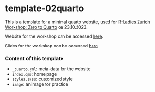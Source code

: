# template-02quarto

This is a template for a minimal quarto website, used for [R-Ladies Zurich Workshop: Zero to Quarto](https://andreaczhang.github.io/workshop-02quarto/) on 23.10.2023.

Website for the workshop can be accessed [here](https://andreaczhang.github.io/workshop-02quarto/).

Slides for the workshop can be accessed [here](https://andreaczhang.github.io/slides-02quarto/)

### Content of this template

* `_quarto.yml`: meta-data for the website
* `index.qmd`: home page
* `styles.scss`: customized style
* `image`: an image for practice

